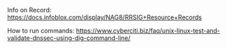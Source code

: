 Info on Record:
https://docs.infoblox.com/display/NAG8/RRSIG+Resource+Records

How to run commands:
https://www.cyberciti.biz/faq/unix-linux-test-and-validate-dnssec-using-dig-command-line/
